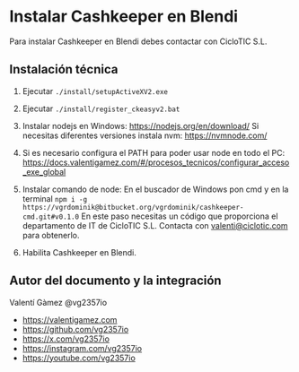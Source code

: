 # Instalar Cashkeeper en Blendi

Para instalar Cashkeeper en Blendi debes contactar con CicloTIC S.L.

## Instalación técnica

1. Ejecutar `./install/setupActiveXV2.exe`

2. Ejecutar `./install/register_ckeasyv2.bat`

3. Instalar nodejs en Windows: https://nodejs.org/en/download/ Si necesitas diferentes versiones instala nvm: https://nvmnode.com/

4. Si es necesario configura el PATH para poder usar node en todo el PC: https://docs.valentigamez.com/#/procesos_tecnicos/configurar_acceso_exe_global

5. Instalar comando de node: En el buscador de Windows pon cmd y en la terminal `npm i -g https://vgrdominik@bitbucket.org/vgrdominik/cashkeeper-cmd.git#v0.1.0` En este paso necesitas un código que proporciona el departamento de IT de CicloTIC S.L. Contacta con valenti@ciclotic.com para obtenerlo.

6. Habilita Cashkeeper en Blendi.

## Autor del documento y la integración

Valentí Gàmez @vg2357io

- https://valentigamez.com
- https://github.com/vg2357io
- https://x.com/vg2357io
- https://instagram.com/vg2357io
- https://youtube.com/vg2357io
